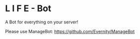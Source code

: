 # L I F E - Bot
A Bot for everything on your server!

Please use ManageBot: https://github.com/Evernity/ManageBot
